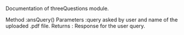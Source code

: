 Documentation of threeQuestions module.

Method :ansQuery()
Parameters :query asked by user and name of the uploaded .pdf file.
Returns : Response for the user query.
